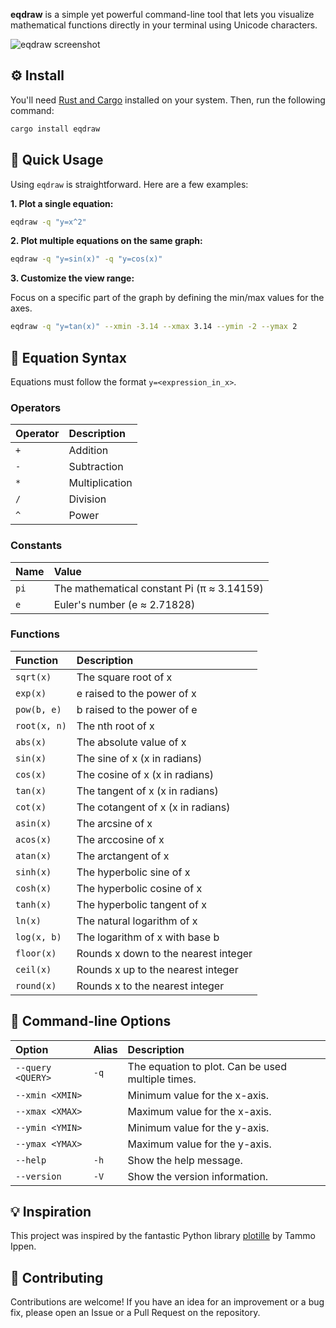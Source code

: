 **eqdraw** is a simple yet powerful command-line tool that lets you visualize mathematical functions directly in your terminal using Unicode characters.

![eqdraw screenshot](https://cdn.discordapp.com/attachments/1398189355528487044/1404306116661477506/Screenshot_2025-08-11-10-28-53-822_com.android.chrome.png?ex=689ab57c&is=689963fc&hm=244c195fd1ef011d184afcf5b96f056c81aa8b6c430093b55a49a6ee3513e709&)

## ⚙️ Install

You'll need [Rust and Cargo](https://www.rust-lang.org/tools/install) installed on your system. Then, run the following command:

```bash
cargo install eqdraw
```

## 🚀 Quick Usage

Using `eqdraw` is straightforward. Here are a few examples:

**1. Plot a single equation:**

```bash
eqdraw -q "y=x^2"
```

**2. Plot multiple equations on the same graph:**

```bash
eqdraw -q "y=sin(x)" -q "y=cos(x)"
```

**3. Customize the view range:**

Focus on a specific part of the graph by defining the min/max values for the axes.

```bash
eqdraw -q "y=tan(x)" --xmin -3.14 --xmax 3.14 --ymin -2 --ymax 2
```

## 📝 Equation Syntax

Equations must follow the format `y=<expression_in_x>`.

### Operators

| Operator | Description |
| :--- | :--- |
| `+` | Addition |
| `-` | Subtraction |
| `*` | Multiplication |
| `/` | Division |
| `^` | Power |

### Constants

| Name | Value |
| :--- | :--- |
| `pi` | The mathematical constant Pi (π ≈ 3.14159) |
| `e` | Euler's number (e ≈ 2.71828) |

### Functions

| Function | Description |
| :--- | :--- |
| `sqrt(x)` | The square root of x |
| `exp(x)` | e raised to the power of x |
| `pow(b, e)`| b raised to the power of e |
| `root(x, n)`| The nth root of x |
| `abs(x)` | The absolute value of x |
| `sin(x)` | The sine of x (x in radians) |
| `cos(x)` | The cosine of x (x in radians) |
| `tan(x)` | The tangent of x (x in radians) |
| `cot(x)` | The cotangent of x (x in radians) |
| `asin(x)` | The arcsine of x |
| `acos(x)` | The arccosine of x |
| `atan(x)` | The arctangent of x |
| `sinh(x)` | The hyperbolic sine of x |
| `cosh(x)` | The hyperbolic cosine of x |
| `tanh(x)` | The hyperbolic tangent of x |
| `ln(x)` | The natural logarithm of x |
| `log(x, b)`| The logarithm of x with base b |
| `floor(x)`| Rounds x down to the nearest integer |
| `ceil(x)` | Rounds x up to the nearest integer |
| `round(x)`| Rounds x to the nearest integer |

## 🔧 Command-line Options

| Option | Alias | Description |
| :--- | :--- | :--- |
| `--query <QUERY>` | `-q` | The equation to plot. Can be used multiple times. |
| `--xmin <XMIN>` | | Minimum value for the x-axis. |
| `--xmax <XMAX>` | | Maximum value for the x-axis. |
| `--ymin <YMIN>` | | Minimum value for the y-axis. |
| `--ymax <YMAX>` | | Maximum value for the y-axis. |
| `--help` | `-h` | Show the help message. |
| `--version` | `-V` | Show the version information. |

## 💡 Inspiration

This project was inspired by the fantastic Python library [plotille](https://github.com/tammoippen/plotille) by Tammo Ippen.

## 🤝 Contributing

Contributions are welcome! If you have an idea for an improvement or a bug fix, please open an Issue or a Pull Request on the repository.
